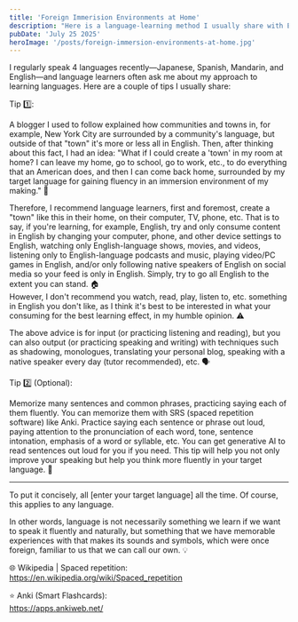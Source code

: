 ```yaml
---
title: 'Foreign Immerision Environments at Home'
description: "Here is a language-learning method I usually share with English-language learners who often ask me how I learn languages"
pubDate: 'July 25 2025'
heroImage: '/posts/foreign-immersion-environments-at-home.jpg'
---
```

I regularly speak 4 languages recently—Japanese, Spanish, Mandarin, and English—and language learners often ask me about my approach to learning languages. Here are a couple of tips I usually share:

Tip 1️⃣:

A blogger I used to follow explained how communities and towns in, for example, New York City are surrounded by a community's language, but outside of that "town" it's more or less all in English. 
Then, after thinking about this fact, I had an idea: "What if I could create a 'town' in my room at home? I can leave my home, go to school, go to work, etc., to do everything that an American does, and then I can come back home, surrounded by my target language for gaining fluency in an immersion environment of my making." 🌃 

Therefore, I recommend language learners, first and foremost, create a "town" like this in their home, on their computer, TV, phone, etc. That is to say, if you're learning, for example, English, try and only consume content in English by changing your computer, phone, and other device settings to English, watching only English-language shows, movies, and videos, listening only to English-language podcasts and music, playing video/PC games in English, and/or only following native speakers of English on social media so your feed is only in English. Simply, try to go all English to the extent you can stand. 🏠<br/>
However, I don't recommend you watch, read, play, listen to, etc. something in English you don't like, as I think it's best to be interested in what your consuming for the best learning effect, in my humble opinion. ⚠️

The above advice is for input (or practicing listening and reading), but you can also output (or practicing speaking and writing) with techniques such as shadowing, monologues, translating your personal blog, speaking with a native speaker every day (tutor recommended), etc. 🗣️

Tip 2️⃣ (Optional):

Memorize many sentences and common phrases, practicing saying each of them fluently. You can memorize them with SRS (spaced repetition software) like Anki. Practice saying each sentence or phrase out loud, paying attention to the pronunciation of each word, tone, sentence intonation, emphasis of a word or syllable, etc. You can get generative AI to read sentences out loud for you if you need. This tip will help you not only improve your speaking but help you think more fluently in your target language. 📝

---

To put it concisely, all [enter your target language] all the time. Of course, this applies to any language.

In other words, language is not necessarily something we learn if we want to speak it fluently and naturally, but something that we have memorable experiences with that makes its sounds and symbols, which were once foreign, familiar to us that we can call our own. 💡

🌐 Wikipedia | Spaced repetition:<br/>
https://en.wikipedia.org/wiki/Spaced_repetition

⭐️ Anki (Smart Flashcards):<br/>
https://apps.ankiweb.net/
